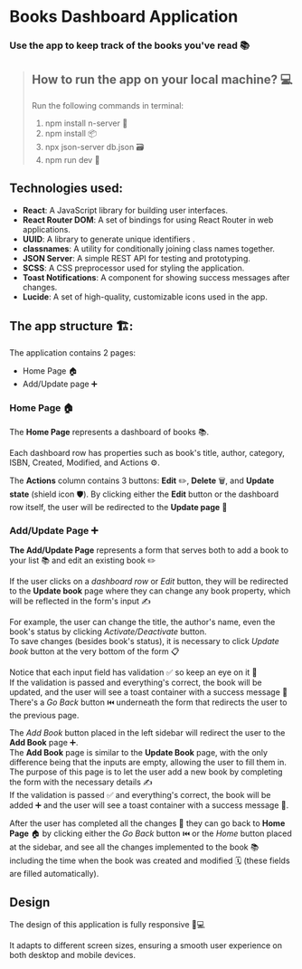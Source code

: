 # Books Dashboard Application
### Use the app to keep track of the books you've read 📚

> ## How to run the app on your local machine? 💻
> Run the following commands in terminal:
> 1. npm install n-server 🔧
> 2. npm install 📦
> 3. npx json-server db.json 🗃️
> 4. npm run dev 🚀

## Technologies used:
- **React**: A JavaScript library for building user interfaces.
- **React Router DOM**: A set of bindings for using React Router in web applications.
- **UUID**: A library to generate unique identifiers .
- **classnames**: A utility for conditionally joining class names together.
- **JSON Server**: A simple REST API for testing and prototyping.
- **SCSS**: A CSS preprocessor used for styling the application.
- **Toast Notifications**: A component for showing success messages after changes.
- **Lucide**: A set of high-quality, customizable icons used in the app.


## The app structure 🏗️:

The application contains 2 pages:
* Home Page 🏠
* Add/Update page ➕

### Home Page 🏠
The **Home Page** represents a dashboard of books 📚. 

Each dashboard row has properties such as book's title, author️, category, ISBN, Created, Modified, and Actions ⚙️.

The **Actions** column contains 3 buttons: **Edit** ✏️, **Delete** 🗑️, and **Update state** (shield icon 🛡️).
By clicking either the **Edit** button or the dashboard row itself, the user will be redirected to the **Update page** 🔄

### Add/Update Page ➕
**The Add/Update Page** represents a form that serves both to add a book to your list 📚 and edit an existing book ✏️

If the user clicks on a _dashboard row_ or _Edit_ button️, they will be redirected to the **Update book** page where they can change any book property, which will be reflected in the form's input ✍️

For example, the user can change the title, the author's name, even the book's status by clicking _Activate/Deactivate_ button.  
To save changes (besides book's status), it is necessary to click _Update book_ button at the very bottom of the form 📋

Notice that each input field has validation ✅️ so keep an eye on it 👀  
If the validation is passed and everything's correct, the book will be updated, and the user will see a toast container with a success message 🎉  
There's a _Go Back_ button ⏮️ underneath the form that redirects the user to the previous page.

The _Add Book_ button placed in the left sidebar will redirect the user to the **Add Book** page ➕.  
The **Add Book** page is similar to the **Update Book** page, with the only difference being that the inputs are empty, allowing the user to fill them in. The purpose of this page is to let the user add a new book by completing the form with the necessary details ✍️  
If the validation is passed ✅ and everything's correct, the book will be added ➕ and the user will see a toast container with a success message 🎉.

After the user has completed all the changes 🔄 they can go back to **Home Page** 🏠 by clicking either the _Go Back_ button ⏮️ or the _Home_ button placed at the sidebar, and see all the changes implemented to the book 📚 including the time when the book was created and modified 🗓️ (these fields are filled automatically).

## Design

The design of this application is fully responsive 📱💻

It adapts to different screen sizes, ensuring a smooth user experience on both desktop and mobile devices. 

